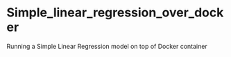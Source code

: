# Simple_linear_regression_over_docker
Running a Simple Linear Regression model on top of Docker container
